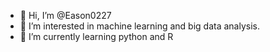 - 👋 Hi, I’m @Eason0227
- 👀 I’m interested in machine learning and big data analysis.
- 🌱 I’m currently learning python and R
<!---
Eason0227/Eason0227 is a ✨ special ✨ repository because its `README.md` (this file) appears on your GitHub profile.
You can click the Preview link to take a look at your changes.
--->
